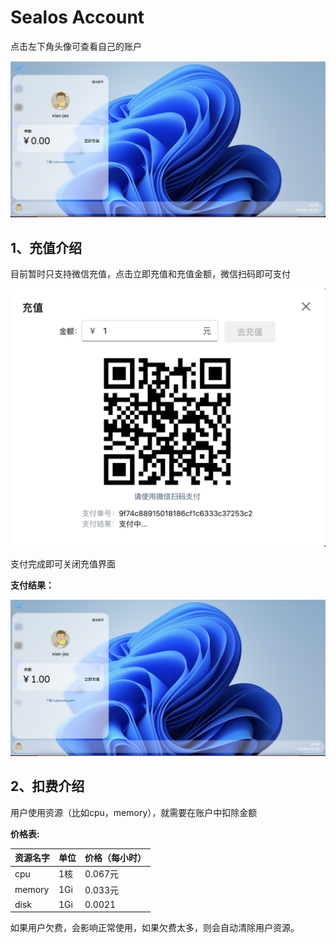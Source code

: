 # Sealos Account

点击左下角头像可查看自己的账户

![](image1.png)

## 1、充值介绍

目前暂时只支持微信充值，点击立即充值和充值金额，微信扫码即可支付

![](image2.png)

支付完成即可关闭充值界面

**支付结果：**

![](image3.png)

## 2、扣费介绍

用户使用资源（比如cpu，memory），就需要在账户中扣除金额

**价格表:**

| 资源名字 | 单位 | 价格（每小时） |
| -------- | ---- | -------------- |
| cpu      | 1核  | 0.067元        |
| memory   | 1Gi  | 0.033元        |
| disk     | 1Gi  | 0.0021         |

如果用户欠费，会影响正常使用，如果欠费太多，则会自动清除用户资源。